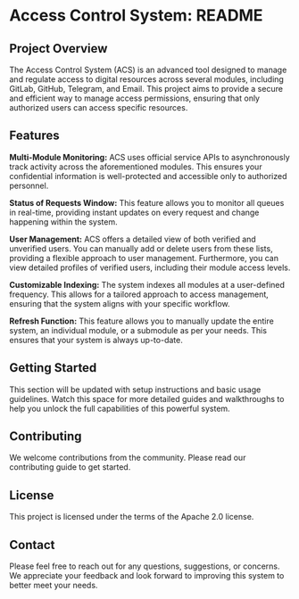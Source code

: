 # Access Control System: README

## Project Overview
The Access Control System (ACS) is an advanced tool designed to manage and regulate access to digital resources across several modules, including GitLab, GitHub, Telegram, and Email. This project aims to provide a secure and efficient way to manage access permissions, ensuring that only authorized users can access specific resources.

## Features

**Multi-Module Monitoring:** ACS uses official service APIs to asynchronously track activity across the aforementioned modules. This ensures your confidential information is well-protected and accessible only to authorized personnel.

**Status of Requests Window:** This feature allows you to monitor all queues in real-time, providing instant updates on every request and change happening within the system.

**User Management:** ACS offers a detailed view of both verified and unverified users. You can manually add or delete users from these lists, providing a flexible approach to user management. Furthermore, you can view detailed profiles of verified users, including their module access levels.

**Customizable Indexing:** The system indexes all modules at a user-defined frequency. This allows for a tailored approach to access management, ensuring that the system aligns with your specific workflow.

**Refresh Function:** This feature allows you to manually update the entire system, an individual module, or a submodule as per your needs. This ensures that your system is always up-to-date.

## Getting Started
This section will be updated with setup instructions and basic usage guidelines. Watch this space for more detailed guides and walkthroughs to help you unlock the full capabilities of this powerful system.

## Contributing
We welcome contributions from the community. Please read our contributing guide to get started.

## License
This project is licensed under the terms of the Apache 2.0 license.

## Contact
Please feel free to reach out for any questions, suggestions, or concerns. We appreciate your feedback and look forward to improving this system to better meet your needs.
